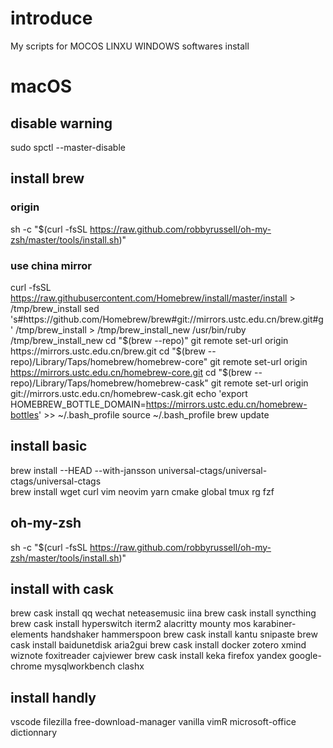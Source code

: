 # introduce 
My scripts for MOCOS LINXU WINDOWS softwares install
# macOS
## disable warning
sudo spctl --master-disable
## install brew
### origin
sh -c "$(curl -fsSL https://raw.github.com/robbyrussell/oh-my-zsh/master/tools/install.sh)"
### use china mirror
curl -fsSL https://raw.githubusercontent.com/Homebrew/install/master/install > /tmp/brew_install
sed 's#https://github\.com/Homebrew/brew#git://mirrors\.ustc\.edu\.cn/brew\.git#g' /tmp/brew_install > /tmp/brew_install_new
/usr/bin/ruby /tmp/brew_install_new
cd "$(brew --repo)"
git remote set-url origin https://mirrors.ustc.edu.cn/brew.git
cd "$(brew --repo)/Library/Taps/homebrew/homebrew-core"
git remote set-url origin https://mirrors.ustc.edu.cn/homebrew-core.git
cd "$(brew --repo)/Library/Taps/homebrew/homebrew-cask"
git remote set-url origin git://mirrors.ustc.edu.cn/homebrew-cask.git
echo 'export HOMEBREW_BOTTLE_DOMAIN=https://mirrors.ustc.edu.cn/homebrew-bottles' >> ~/.bash_profile
source ~/.bash_profile
brew update
## install basic
brew install --HEAD --with-jansson universal-ctags/universal-ctags/universal-ctags    
brew install wget curl vim neovim yarn cmake global tmux rg fzf 
## oh-my-zsh
sh -c "$(curl -fsSL https://raw.github.com/robbyrussell/oh-my-zsh/master/tools/install.sh)"
## install with cask
brew cask install qq wechat neteasemusic iina 
brew cask install syncthing 
brew cask install hyperswitch iterm2 alacritty mounty mos karabiner-elements handshaker hammerspoon
brew cask install kantu snipaste
brew cask install baidunetdisk aria2gui 
brew cask install docker zotero xmind wiznote foxitreader cajviewer
brew cask install keka firefox yandex google-chrome mysqlworkbench clashx
## install handly
vscode filezilla free-download-manager vanilla vimR microsoft-office dictionnary